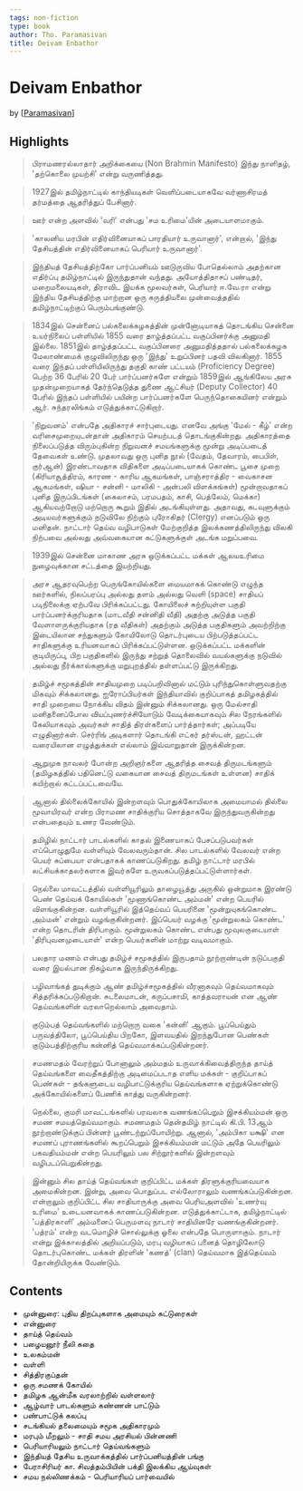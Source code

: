 ```yaml
---
tags: non-fiction
type: book
author: Tho. Paramasivan
title: Deivam Enbathor
---
```


# Deivam Enbathor
by [[Paramasivan]]

## Highlights
> பிராமணரல்லாதார் அறிக்கையை (Non Brahmin Manifesto) இந்து நாளிதழ், 'தற்கொலை முயற்சி' என்று வருணித்தது.

> 1927இல் தமிழ்நாட்டில் காந்தியடிகள் வெளிப்படையாகவே வர்ணாசிரமத் தர்மத்தை ஆதரித்துப் பேசினார்.

> ஊர் என்ற அளவில் 'வரி' என்பது 'சம உரிமை'யின் அடையாளமாகும்.

> 'காலனிய மரபின் எதிர்வினையாகப் பாரதியார் உருவானார்', என்றால், 'இந்து தேசியத்தின் எதிர்வினையாகப் பெரியார் உருவானார்'.

> இந்தியத் தேசியத்திற்கோ பார்ப்பனியம் ஊடுருவிய போதெல்லாம் அதற்கான எதிர்ப்பு தமிழ்நாட்டில் இருந்துதான் வந்தது. அயோத்திதாசப் பண்டிதர், மறைமலையடிகள், திராவிட இயக்க மூலவர்கள், பெரியார் ஈ.வே.ரா என்று இந்திய தேசியத்திற்கு மாற்றான ஒரு கருத்தியலை முன்வைத்ததில் தமிழ்நாட்டிற்குப் பெரும்பங்குண்டு.

> 1834இல் சென்னைப் பல்கலைக்கழகத்தின் முன்னோடியாகத் தொடங்கிய சென்னை உயர்நிலைப் பள்ளியில் 1855 வரை தாழ்த்தப்பட்ட வகுப்பினர்க்கு அனுமதி இல்லை. 1851இல் தாழ்த்தப்பட்ட வகுப்பினரை அனுமதித்ததால் பல்கலைக்கழக மேலாண்மைக் குழுவிலிருந்து ஒரு 'இந்து' உறுப்பினர் பதவி விலகினார். 1855 வரை இந்தப் பள்ளியிலிருந்து தகுதி காண் பட்டயம் (Proficiency Degree) பெற்ற 36 பேரில் 20 பேர் பார்ப்பனர்களே என்றும் 1859இல் ஆங்கிலேய அரசு முதன்முறையாகத் தேர்ந்தெடுத்த துணை ஆட்சியர் (Deputy Collector) 40 பேரில் இந்தப் பள்ளியில் பயின்ற பார்ப்பனர்களே பெருந்தொகையினர் என்றும் ஆர். சுந்தரலிங்கம் எடுத்துக்காட்டுகிறார்.

> 'நிறுவனம்' என்பதே அதிகாரச் சார்புடையது. எனவே அங்கு 'மேல் - கீழ்' என்ற வரிசைமுறையுடன்தான் அதிகாரம் செயற்படத் தொடங்குகின்றது. அதிகாரத்தை நிலைப்படுத்த விரும்புகின்ற நிறுவனச் சமயங்களுக்கு மூன்று அடிப்படைத் தேவைகள் உண்டு. முதலாவது ஒரு புனித நூல் (வேதம், தேவாரம், பைபிள், குர்ஆன்) இரண்டாவதாக விதிகளை அடிப்படையாகக் கொண்ட பூசை முறை (கிரியாசூத்திரம், காரண - காரிய ஆகமங்கள், பாஞ்சராத்திர - வைகாசன ஆகமங்கள், ஷியா - சன்னி - மாலிகி - அன்பலி விளக்கங்கள்) மூன்றாவதாகப் புனித இருப்பிடங்கள் (கைலாசம், பரமபதம், காசி, பெத்லேம், மெக்கா) ஆகியவற்றோடு மற்றொரு கூறும் இதில் அடங்கியுள்ளது. அதாவது, கடவுளுக்கும் அடியவர்களுக்கும் நடுவிலே நிற்கும் புரோகிதர் (Clergy) எனப்படும் ஒரு மனிதன். நாட்டார் தெய்வ வழிபாடுகள் மேற்குறித்த இலக்கணத்திலிருந்து விலகி நிற்பவை அல்லது அவ்வகையான கட்டுகளுக்குள் அடங்க மறுப்பவை.

> 1939இல் சென்னை மாகாண அரசு ஒடுக்கப்பட்ட மக்கள் ஆலயஉரிமை நுழைவுக்கான சட்டத்தை இயற்றியது.

> அரச ஆதரவுபெற்ற பெருங்கோயில்களை மையமாகக் கொண்டு எழுந்த ஊர்களில், நிலப்பரப்பு அல்லது தளம் அல்லது வெளி (space) சாதியப் படிநிலைக்கு ஏற்பவே பிரிக்கப்பட்டது. கோயிலைச் சுற்றியுள்ள பகுதி பார்ப்பனர்க்குரியதாக (மாடவீதி சன்னிதி வீதி) அதற்கு அடுத்த பகுதி வேளாளருக்குரியதாக (ரத வீதிகள்) அதற்கும் அடுத்த பகுதிகளும் அவற்றிற்கு இடையிலான சந்துகளும் கோயிலோடு தொடர்புடைய பிற்படுத்தப்பட்ட சாதிகளுக்கு உரியனவாகப் பிரிக்கப்பட்டுள்ளன. ஒடுக்கப்பட்ட மக்களின் குடியிருப்பு, பிற பகுதிகளில் இருந்து சற்றுத் தொலைவில் வயல்களுக்கு நடுவில் அல்லது நீர்க்கால்களுக்கு மறுபுறத்தில் தள்ளப்பட்டு இருக்கிறது.

> தமிழ்ச் சமூகத்தின் சாதியமுறை படிப்பறிவினால் மட்டும் புரிந்துகொள்ளுவதற்கு மிகவும் சிக்கலானது. ஐரோப்பியர்கள் இந்தியாவில் குறிப்பாகத் தமிழகத்தில் சாதி முறையை நோக்கிய விதம் இன்னும் சிக்கலானது. ஒரு மேல்சாதி மனிதனைப்போல வியப்புணர்ச்சியோடும் வேடிக்கையாகவும் சில நேரங்களில் கேலியாகவும் அவர்கள் சாதித் திரள்களைப் பார்த்தார்கள்; அப்படியே எழுதினார்கள். செர்ரிங் அடிகளார் தொடங்கி எட்கர் தர்ஸ்டன், ஹட்டன் வரையிலான எழுத்துக்கள் எல்லாம் இவ்வாறுதான் இருக்கின்றன.

> ஆறுமுக நாவலர் போன்ற அறிஞர்களை ஆதரித்த சைவத் திருமடங்களும் (தமிழகத்தில் பதினெட்டு வகையான சைவத் திருமடங்கள் உள்ளன) சாதிக் கயிற்றால் கட்டப்பட்டவையே.

> ஆனால் தில்லைக்கோயில் இன்றளவும் பொதுக்கோயிலாக அமையாமல் தில்லை மூவாயிரவர் என்ற பிராமண சாதிக்குரிய சொத்தாகவே இருந்துவருகின்றது என்பதையும் உணர வேண்டும்.

> தமிழில் நாட்டார் பாடல்களில் காதல் இணையாகப் பேசப்படுபவர்கள் எப்பொழுதுமே வள்ளியும் வேலவரும்தான். சில பாடல்களில் வேலவர் என்ற பெயர் சுப்பையா என்பதாகக் காணப்படுகிறது. தமிழ் நாட்டார் மரபில் லட்சியக்காதலர்களாக இவர்களே உருவகப்படுத்தப்பட்டுள்ளார்கள்.

> நெல்லை மாவட்டத்தில் வள்ளியூரிலும் தாழையூத்து அருகில் ஒன்றுமாக இரண்டு பெண் தெய்வக் கோயில்கள் 'மூணாங்கொண்ட அம்மன்' என்ற பெயரில் விளங்குகின்றன. வள்ளியூரில் இத்தெய்வப் பெயரினை 'மூன்றுயுகங்கொண்ட அம்மன்' என்றும் வழங்குகின்றனர். இப்பெயர் வழக்கு 'மூன்றுலகம் கொண்ட' என்ற தொடரின் திரிபாகும். மூன்றுலகம் கொண்ட என்பது மூவுலகுடையாள் 'திரிபுவனமுடையாள்' என்ற பெயர்களின் மாற்று வடிவமாகும்.

> பலதார மணம் என்பது தமிழ்ச் சமூகத்தில் இருபதாம் நூற்றாண்டின் நடுப்பகுதி வரை இயல்பான நிகழ்வாக இருந்திருக்கிறது.

> பழிவாங்கத் துடிக்கும் ஆண் தமிழ்ச்சமூகத்தில் வீரனாகவும் தெய்வமாகவும் சித்தரிக்கப்படுகிறான். சுடலைமாடன், கருப்பசாமி, காத்தவராயன் என ஆண் தெய்வங்களின் வரலாறெல்லாம் அவைதாம்.

> குடும்பத் தெய்வங்களில் மற்றொரு வகை 'கன்னி' ஆகும். பூப்பெய்தும் பருவத்திலோ, பூப்பெய்திய பிறகோ, இளவயதில் இறந்துபோன பெண்கள் குடும்பத்திற்குரிய கன்னித் தெய்வமாக்கப்படுகின்றனர்.

> சமணமதம் வேரற்றுப் போனாலும் அம்மதம் உருவாக்கிவைத்திருந்த தாய்த் தெய்வங்களை வைதீகத்திற்கு அடிமைப்படாத எளிய மக்கள் - குறிப்பாகப் பெண்கள் - தங்களுடைய வழிபாட்டுக்குரிய தெய்வங்களாக ஏற்றுக்கொண்டு அக்கோயில்களைப் பேணிக் காத்து வருகின்றனர்.

> நெல்லை, குமரி மாவட்டங்களில் பரவலாக வணங்கப்பெறும் இசக்கியம்மன் ஒரு சமண சமயத்தெய்வமாகும். சமணமதம் தென்தமிழ் நாட்டில் கி.பி. 13ஆம் நூற்றாண்டுக்குப் பின்னர் பூண்டற்றுப்போயிற்று. ஆனால், 'அம்பிகா யக்ஷி' என சமணப் புராணங்களில் கூறப்பெறும் இசக்கியம்மன் மட்டும் அதே பெயரிலும் பகவதியம்மன் என்ற பெயரிலும் பல சிற்றூர்களில் இன்றளவும் வழிபடப்பெறுகின்றது.

> இன்னும் சில தாய்த் தெய்வங்கள் குறிப்பிட்ட மக்கள் திரளுக்குரியவையாக அமைகின்றன. இன்று, அவை பொதுப்பட எல்லோராலும் வணங்கப்படுகின்றன. என்றாலும் குறிப்பிட்ட சில சாதியாருக்கு அவை பெரியஅளவில் 'உணர்வு உரிமை' உடையனவாகக் காணப்படுகின்றன. எடுத்துக்காட்டாக, தமிழ்நாட்டில் 'பத்திரகாளி' அம்மனைப் பெருமளவு நாடார் சாதியினரே வணங்குகின்றனர். 'பத்ரம்' என்ற வடமொழிச் சொல்லுக்கு ஓலை என்பதே பொருளாகும். நாடார் என்று இக்காலத்தில் அறியப்படும், மரபு வழியாகப் பனைத் தொழிலோடு தொடர்புகொண்ட மக்கள் திரளின் 'கணத்' (clan) தெய்வமாக இத்தெய்வம் தோன்றியிருக்க வேண்டும்.

## Contents
* முன்னுரை: புதிய திறப்புகளாக அமையும் கட்டுரைகள்
* என்னுரை
* தாய்த் தெய்வம்
* பழையனூர் நீலி கதை
* உலகம்மன்
* வள்ளி
* சித்திரகுப்தன்
* ஒரு சமணக் கோயில்
* தமிழக ஆன்மீக வரலாற்றில் வள்ளலார்
* ஆழ்வார் பாடல்களும் கண்ணன் பாட்டும்
* பண்பாட்டுக் கலப்பு
* சடங்கியல் தலைமையும் சமூக அதிகாரமும்
* மரபும் மீறலும் - சாதி சமய அரசியல் பின்னணி
* பெரியாரியலும் நாட்டார் தெய்வங்களும்
* இந்தியத் தேசிய உருவாக்கத்தில் பார்ப்பனியத்தின் பங்கு
* பேராசிரியர் கா. சிவத்தம்பியின் பக்தி இலக்கிய ஆய்வுகள்
* சமய நல்லிணக்கம் - பெரியாரியப் பார்வையில்




[//begin]: # "Autogenerated link references for markdown compatibility"
[Paramasivan]: ../authors/Paramasivan.md "Tho. Paramasivan"
[//end]: # "Autogenerated link references"